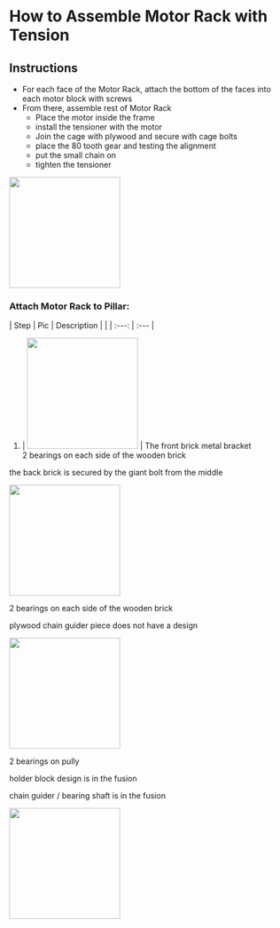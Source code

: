 # How to Assemble Motor Rack with Tension

## Instructions

- For each face of the Motor Rack, attach the bottom of the faces into each motor block with screws
- From there, assemble rest of Motor Rack
    - Place the motor inside the frame
    - install the tensioner with the motor
    - Join the cage with plywood and secure with cage bolts
    - place the 80 tooth gear and testing the alignment
    - put the small chain on
    - tighten the tensioner

<img src="https://imgur.com/yxdo1U2.jpg" width="200">

### Attach Motor Rack to Pillar:

| Step | Pic | Description |
| | :---: | :--- |
1. | <img src="https://i.imgur.com/ReJ5luc.jpg" width="200"> | The front brick metal bracket <br/> 2 bearings on each side of the wooden brick



the back brick is secured by the giant bolt from the middle

<img src="https://i.imgur.com/atQgRmH.jpg" width="200">

2 bearings on each side of the wooden brick

plywood chain guider piece does not have a design

<img src="https://i.imgur.com/cDph69j.jpg" width="200">

2 bearings on pully

holder block design is in the fusion

chain guider / bearing shaft is in the fusion

<img src="https://i.imgur.com/3U4viAJ.jpg" width="200">


